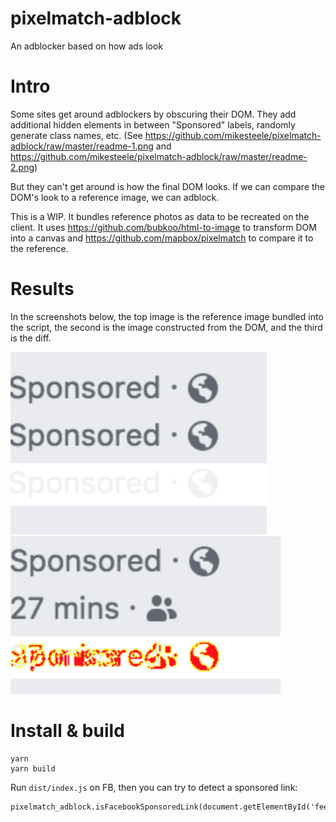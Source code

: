 # pixelmatch-adblock
An adblocker based on how ads look

# Intro

Some sites get around adblockers by obscuring their DOM. They add additional hidden elements in between "Sponsored" labels, randomly generate class names, etc. (See https://github.com/mikesteele/pixelmatch-adblock/raw/master/readme-1.png and https://github.com/mikesteele/pixelmatch-adblock/raw/master/readme-2.png)

But they can't get around is how the final DOM looks. If we can compare the DOM's look to a reference image, we can adblock.

This is a WIP. It bundles reference photos as data to be recreated on the client. It uses https://github.com/bubkoo/html-to-image to transform DOM into a canvas and https://github.com/mapbox/pixelmatch to compare it to the reference.

# Results

In the screenshots below, the top image is the reference image bundled into the script, the second is the image constructed from the DOM, and the third is the diff.

<img src="https://github.com/mikesteele/pixelmatch-adblock/raw/master/result-1.png">

<img src="https://github.com/mikesteele/pixelmatch-adblock/raw/master/result-2.png">

# Install & build

```
yarn
yarn build
```

Run `dist/index.js` on FB, then you can try to detect a sponsored link:

```
pixelmatch_adblock.isFacebookSponsoredLink(document.getElementById('feedlabel_263;1098900509;10223658229339304;10223658229339304;1594478623:1347754931747571503:5:0'));
```
